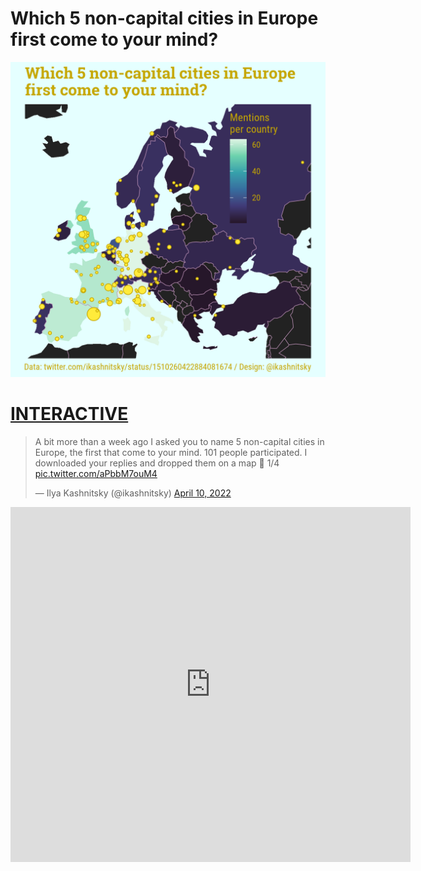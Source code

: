 # Which 5 non-capital cities in Europe first come to your mind?

![](/the-map.png)

# [INTERACTIVE](https://ikashnitsky.github.io/five-non-capitals/index.html)

<blockquote class="twitter-tweet"><p lang="en" dir="ltr">A bit more than a week ago I asked you to name 5 non-capital cities in Europe, the first that come to your mind. 101 people participated. I downloaded your replies and dropped them on a map 🤩 1/4 <a href="https://t.co/aPbbM7ouM4">pic.twitter.com/aPbbM7ouM4</a></p>&mdash; Ilya Kashnitsky (@ikashnitsky) <a href="https://twitter.com/ikashnitsky/status/1513260233677840388?ref_src=twsrc%5Etfw">April 10, 2022</a></blockquote> <script async src="https://platform.twitter.com/widgets.js" charset="utf-8"></script>

<iframe id="reddit-embed" src="https://www.redditmedia.com/r/dataisbeautiful/comments/u0r9fh/i_asked_twitter_folks_to_name_5_noncapital_cities/?ref_source=embed&amp;ref=share&amp;embed=true" sandbox="allow-scripts allow-same-origin allow-popups" style="border: none;" height="568" width="640" scrolling="no"></iframe>
